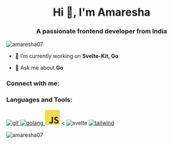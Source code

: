 <h1 align="center">Hi 👋, I'm Amaresha</h1>
<h3 align="center">A passionate frontend developer from India</h3>

<p align="left"> <img src="https://komarev.com/ghpvc/?username=amaresha07&label=Profile%20views&color=0e75b6&style=flat" alt="amaresha07" /> </p>

- 🔭 I’m currently working on **Svelte-Kit, Go**

- 💬 Ask me about **Go**

<h3 align="left">Connect with me:</h3>
<p align="left">
</p>

<h3 align="left">Languages and Tools:</h3>
<p align="left"> <a href="https://git-scm.com/" target="_blank" rel="noreferrer"> <img src="https://www.vectorlogo.zone/logos/git-scm/git-scm-icon.svg" alt="git" width="40" height="40"/> </a> <a href="https://developer.mozilla.org/en-US/docs/Web/JavaScript" target="_blank" rel="noreferrer"><a href="https://go.dev/" target="_blank" rel="noreferrer">
  <img src="https://www.vectorlogo.zone/logos/golang/golang-icon.svg" alt="golang" width="40" height="40" />
</a><img src="https://raw.githubusercontent.com/devicons/devicon/master/icons/javascript/javascript-original.svg" alt="javascript" width="40" height="40"/> </a> < <img src="https://upload.wikimedia.org/wikipedia/commons/1/1b/Svelte_Logo.svg" alt="svelte" width="40" height="40"/> </a> <a href="https://tailwindcss.com/" target="_blank" rel="noreferrer"> <img src="https://www.vectorlogo.zone/logos/tailwindcss/tailwindcss-icon.svg" alt="tailwind" width="40" height="40"/> </a> </p>

<p><img align="center" src="https://github-readme-streak-stats.herokuapp.com/?user=amaresha07&" alt="amaresha07" /></p>


